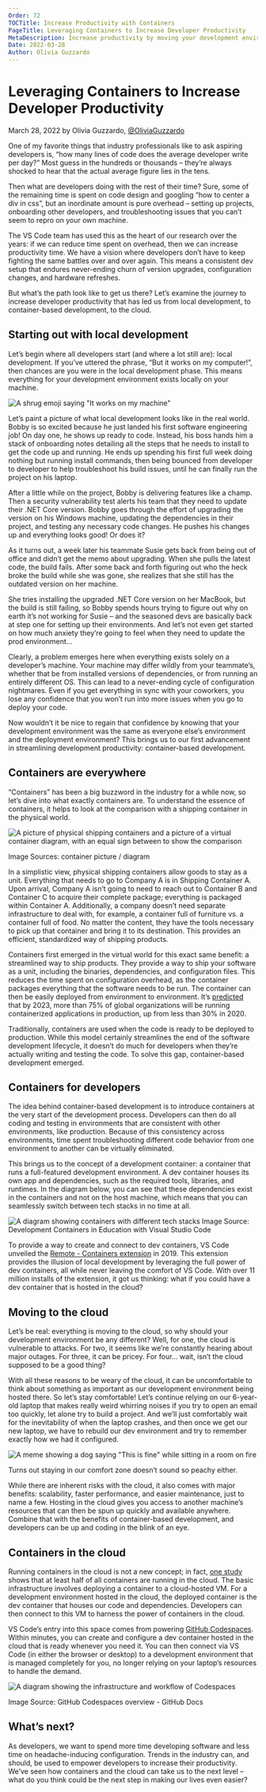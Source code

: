 ```yaml
---
Order: 72
TOCTitle: Increase Productivity with Containers
PageTitle: Leveraging Containers to Increase Developer Productivity
MetaDescription: Increase productivity by moving your development environment from local, to containers, to the cloud.
Date: 2022-03-28
Author: Olivia Guzzardo
---
```


# Leveraging Containers to Increase Developer Productivity

March 28, 2022 by Olivia Guzzardo, [@OliviaGuzzardo](https://twitter.com/OliviaGuzzardo)

One of my favorite things that industry professionals like to ask aspiring developers is, “how many lines of code does the average developer write per day?” Most guess in the hundreds or thousands – they’re always shocked to hear that the actual average figure lies in the tens.

Then what are developers doing with the rest of their time? Sure, some of the remaining time is spent on code design and googling “how to center a div in css”, but an inordinate amount is pure overhead – setting up projects, onboarding other developers, and troubleshooting issues that you can’t seem to repro on your own machine.

The VS Code team has used this as the heart of our research over the years: if we can reduce time spent on overhead, then we can increase productivity time. We have a vision where developers don’t have to keep fighting the same battles over and over again. This means a consistent dev setup that endures never-ending churn of version upgrades, configuration changes, and hardware refreshes.

But what’s the path look like to get us there? Let’s examine the journey to increase developer productivity that has led us from local development, to container-based development, to the cloud.

## Starting out with local development

Let’s begin where all developers start (and where a lot still are): local development. If you’ve uttered the phrase, “But it works on my computer!”, then chances are you were in the local development phase. This means everything for your development environment exists locally on your machine.

![A shrug emoji saying "It works on my machine"](it-works-on-my-machine.png)

Let’s paint a picture of what local development looks like in the real world. Bobby is so excited because he just landed his first software engineering job! On day one, he shows up ready to code. Instead, his boss hands him a stack of onboarding notes detailing all the steps that he needs to install to get the code up and running. He ends up spending his first full week doing nothing but running install commands, then being bounced from developer to developer to help troubleshoot his build issues, until he can finally run the project on his laptop.

After a little while on the project, Bobby is delivering features like a champ. Then a security vulnerability test alerts his team that they need to update their .NET Core version. Bobby goes through the effort of upgrading the version on his Windows machine, updating the dependencies in their project, and testing any necessary code changes. He pushes his changes up and everything looks good! Or does it?

As it turns out, a week later his teammate Susie gets back from being out of office and didn’t get the memo about upgrading. When she pulls the latest code, the build fails. After some back and forth figuring out who the heck broke the build while she was gone, she realizes that she still has the outdated version on her machine.

She tries installing the upgraded .NET Core version on her MacBook, but the build is still failing, so Bobby spends hours trying to figure out why on earth it’s not working for Susie – and the seasoned devs are basically back at step one for setting up their environments. And let’s not even get started on how much anxiety they’re going to feel when they need to update the prod environment…

Clearly, a problem emerges here when everything exists solely on a developer’s machine. Your machine may differ wildly from your teammate’s, whether that be from installed versions of dependencies, or from running an entirely different OS. This can lead to a never-ending cycle of configuration nightmares. Even if you get everything in sync with your coworkers, you lose any confidence that you won’t run into more issues when you go to deploy your code.

Now wouldn’t it be nice to regain that confidence by knowing that your development environment was the same as everyone else’s environment and the deployment environment? This brings us to our first advancement in streamlining development productivity: container-based development.

## Containers are everywhere

“Containers” has been a big buzzword in the industry for a while now, so let’s dive into what exactly containers are. To understand the essence of containers, it helps to look at the comparison with a shipping container in the physical world.

![A picture of physical shipping containers and a picture of a virtual container diagram, with an equal sign between to show the comparison](container-comparison.png)

Image Sources: container picture / diagram

In a simplistic view, physical shipping containers allow goods to stay as a unit. Everything that needs to go to Company A is in Shipping Container A. Upon arrival, Company A isn’t going to need to reach out to Container B and Container C to acquire their complete package; everything is packaged within Container A. Additionally, a company doesn’t need separate infrastructure to deal with, for example, a container full of furniture vs. a container full of food. No matter the content, they have the tools necessary to pick up that container and bring it to its destination. This provides an efficient, standardized way of shipping products.

Containers first emerged in the virtual world for this exact same benefit: a streamlined way to ship products. They provide a way to ship your software as a unit, including the binaries, dependencies, and configuration files.  This reduces the time spent on configuration overhead, as the container packages everything that the software needs to be run. The container can then be easily deployed from environment to environment. It’s [predicted](https://www.gartner.com/en/newsroom/press-releases/2020-06-25-gartner-forecasts-strong-revenue-growth-for-global-co) that by 2023, more than 75% of global organizations will be running containerized applications in production, up from less than 30% in 2020.

Traditionally, containers are used when the code is ready to be deployed to production. While this model certainly streamlines the end of the software development lifecycle, it doesn’t do much for developers when they’re actually writing and testing the code. To solve this gap, container-based development emerged.

## Containers for developers

The idea behind container-based development is to introduce containers at the very start of the development process.  Developers can then do all coding and testing in environments that are consistent with other environments, like production. Because of this consistency across environments, time spent troubleshooting different code behavior from one environment to another can be virtually eliminated.

This brings us to the concept of a development container: a container that runs a full-featured development environment. A dev container houses its own app and dependencies, such as the required tools, libraries, and runtimes. In the diagram below, you can see that these dependencies exist in the containers and not on the host machine, which means that you can seamlessly switch between tech stacks in no time at all.

![A diagram showing containers with different tech stacks](container-diagram.png)
Image Source: Development Containers in Education with Visual Studio Code

To provide a way to create and connect to dev containers, VS Code unveiled the [Remote -  Containers extension](https://marketplace.visualstudio.com/items?itemName=ms-vscode-remote.remote-containers) in 2019. This extension provides the illusion of local development by leveraging the full power of dev containers, all while never leaving the comfort of VS Code. With over 11 million installs of the extension, it got us thinking: what if you could have a dev container that is hosted in the cloud?

## Moving to the cloud

Let’s be real: everything is moving to the cloud, so why should your development environment be any different? Well, for one, the cloud is vulnerable to attacks. For two, it seems like we’re constantly hearing about major outages. For three, it can be pricey. For four… wait, isn’t the cloud supposed to be a good thing?

With all these reasons to be weary of the cloud, it can be uncomfortable to think about something as important as our development environment being hosted there.  So let’s stay comfortable! Let’s continue relying on our 6-year-old laptop that makes really weird whirring noises if you try to open an email too quickly, let alone try to build a project. And we’ll just comfortably wait for the inevitability of when the laptop crashes, and then once we get our new laptop, we have to rebuild our dev environment and try to remember exactly how we had it configured.

![A meme showing a dog saying "This is fine" while sitting in a room on fire](this-is-fine-meme.png)

Turns out staying in our comfort zone doesn’t sound so peachy either.

While there are inherent risks with the cloud, it also comes with major benefits: scalability, faster performance, and easier maintenance, just to name a few. Hosting in the cloud gives you access to another machine’s resources that can then be spun up quickly and available anywhere. Combine that with the benefits of container-based development, and developers can be up and coding in the blink of an eye.

## Containers in the cloud

Running containers in the cloud is not a new concept; in fact, [one study](https://www.datadoghq.com/container-report/?utm_source=SocialMedia&utm_medium=Twitter&utm_campaign=OrganicPosting-containerreport) shows that at least half of all containers are running in the cloud. The basic infrastructure involves deploying a container to a cloud-hosted VM. For a development environment hosted in the cloud, the deployed container is the dev container that houses our code and dependencies. Developers can then connect to this VM to harness the power of containers in the cloud.

VS Code’s entry into this space comes from powering [GitHub Codespaces](https://github.com/features/codespaces). Within minutes, you can create and configure a dev container hosted in the cloud that is ready whenever you need it. You can then connect via VS Code (in either the browser or desktop) to a development environment that is managed completely for you, no longer relying on your laptop’s resources to handle the demand.

![A diagram showing the infrastructure and workflow of Codespaces](codespaces-diagram.png)

Image Source: GitHub Codespaces overview - GitHub Docs

## What’s next?

As developers, we want to spend more time developing software and less time on headache-inducing configuration. Trends in the industry can, and should, be used to empower developers to increase their productivity. We’ve seen how containers and the cloud can take us to the next level – what do you think could be the next step in making our lives even easier?
